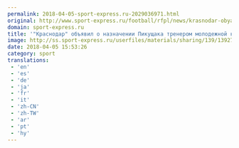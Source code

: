 ```yaml
---
permalink: 2018-04-05-sport-express.ru-2029036971.html
original: http://www.sport-express.ru/football/rfpl/news/krasnodar-obyavil-o-naznachenii-pikuschaka-trenerom-molodezhnoy-komandy-1392771/
domain: sport-express.ru
title: '"Краснодар" объявил о назначении Пикущака тренером молодежной команды'
image: http://ss.sport-express.ru/userfiles/materials/sharing/139/1392771.jpg
date: 2018-04-05 15:53:26
category: sport
translations: 
 - 'en'
 - 'es'
 - 'de'
 - 'ja'
 - 'fr'
 - 'it'
 - 'zh-CN'
 - 'zh-TW'
 - 'ar'
 - 'pt'
 - 'hy'
---
```


